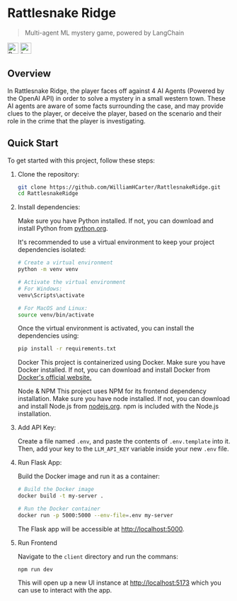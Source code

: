 # Rattlesnake Ridge

> Multi-agent ML mystery game, powered by LangChain

<p>
  <img alt="Python" src="https://img.shields.io/badge/-Python-3776AB?style=flat-square&logo=python&logoColor=white" height="25"/>
  <img alt="LangChain" src="https://img.shields.io/badge/-LangChain-2C4F7C?style=flat-square" height="25"/>
</p>

## Overview

In Rattlesnake Ridge, the player faces off against 4 AI Agents (Powered by the OpenAI API) in order to solve a mystery in a small western town. These AI agents are aware of some facts surrounding the case, and may provide clues to the player, or deceive the player, based on the scenario and their role in the crime that the player is investigating.

## Quick Start

To get started with this project, follow these steps:

1. Clone the repository:

   ```bash
   git clone https://github.com/WilliamHCarter/RattlesnakeRidge.git
   cd RattlesnakeRidge
   ```

2. Install dependencies:

   Make sure you have Python installed. If not, you can download and install Python from [python.org](https://www.python.org/downloads/).

   It's recommended to use a virtual environment to keep your project dependencies isolated:

   ```bash
   # Create a virtual environment
   python -m venv venv

   # Activate the virtual environment
   # For Windows:
   venv\Scripts\activate

   # For MacOS and Linux:
   source venv/bin/activate
   ```

   Once the virtual environment is activated, you can install the dependencies using:

   ```bash
   pip install -r requirements.txt
   ```

   Docker
   This project is containerized using Docker. Make sure you have Docker installed. If not, you can download and install Docker from [Docker's official website.](https://www.docker.com/)

   Node & NPM
   This project uses NPM for its frontend dependency installation. Make sure you have node installed. If not, you can download and install Node.js from [nodejs.org](https://nodejs.org/). npm is included with the Node.js installation.

3. Add API Key:

   Create a file named `.env`, and paste the contents of `.env.template` into it.
   Then, add your key to the `LLM_API_KEY` variable inside your new `.env` file.

4. Run Flask App:

   Build the Docker image and run it as a container:

   ```bash
   # Build the Docker image
   docker build -t my-server .

   # Run the Docker container
   docker run -p 5000:5000 --env-file=.env my-server

   ```

   The Flask app will be accessible at [http://localhost:5000](http://localhost:5000/).

5. Run Frontend

   Navigate to the `client` directory and run the commans:
   ```npm install
   npm run dev
   ```
   This will open up a new UI instance at [http://localhost:5173](http://localhost:5173/) which you can use to interact with the app.